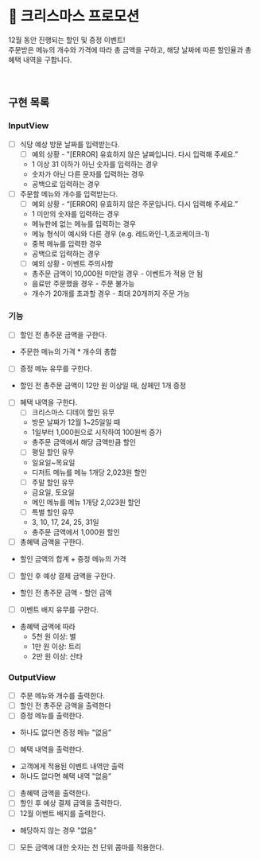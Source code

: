# :christmas_tree: 크리스마스 프로모션

12월 동안 진행되는 할인 및 증정 이벤트!<br/> 주문받은 메뉴의 개수와 가격에 따라 총 금액을 구하고, 해당 날짜에 따른 할인율과 총 혜택 내역을 구합니다.

<br/>

## 구현 목록

### InputView

- [ ] 식당 예상 방문 날짜를 입력받는다.
  - [ ] 예외 상황 - "[ERROR] 유효하지 않은 날짜입니다. 다시 입력해 주세요.”
  - 1 이상 31 이하가 아닌 숫자를 입력하는 경우
  - 숫자가 아닌 다른 문자를 입력하는 경우
  - 공백으로 입력하는 경우
- [ ] 주문할 메뉴와 개수를 입력받는다.
  - [ ] 예외 상황 - “[ERROR] 유효하지 않은 주문입니다. 다시 입력해 주세요.”
  - 1 미만의 숫자를 입력하는 경우
  - 메뉴판에 없는 메뉴를 입력하는 경우
  - 메뉴 형식이 예시와 다른 경우 (e.g. 레드와인-1,초코케이크-1)
  - 중복 메뉴를 입력한 경우
  - 공백으로 입력하는 경우
  - [ ] 예외 상황 - 이벤트 주의사항
  - 총주문 금액이 10,000원 미만일 경우 - 이벤트가 적용 안 됨
  - 음료만 주문했을 경우 - 주문 불가능
  - 개수가 20개를 초과할 경우 - 최대 20개까지 주문 가능

### 기능

- [ ] 할인 전 총주문 금액을 구한다.
- 주문한 메뉴의 가격 \* 개수의 총합
- [ ] 증정 메뉴 유무를 구한다.
- 할인 전 총주문 금액이 12만 원 이상일 때, 샴페인 1개 증정
- [ ] 혜택 내역을 구한다.
  - [ ] 크리스마스 디데이 할인 유무
  - 방문 날짜가 12월 1~25일일 때
  - 1일부터 1,000원으로 시작하여 100원씩 증가
  - 총주문 금액에서 해당 금액만큼 할인
  - [ ] 평일 할인 유무
  - 일요일~목요일
  - 디저트 메뉴를 메뉴 1개당 2,023원 할인
  - [ ] 주말 할인 유무
  - 금요일, 토요일
  - 메인 메뉴를 메뉴 1개당 2,023원 할인
  - [ ] 특별 할인 유무
  - 3, 10, 17, 24, 25, 31일
  - 총주문 금액에서 1,000원 할인
- [ ] 총혜택 금액을 구한다.
- 할인 금액의 합계 + 증정 메뉴의 가격
- [ ] 할인 후 예상 결제 금액을 구한다.
- 할인 전 총주문 금액 - 할인 금액
- [ ] 이벤트 배지 유무를 구한다.
- 총혜택 금액에 따라
  - 5천 원 이상: 별
  - 1만 원 이상: 트리
  - 2만 원 이상: 산타

### OutputView

- [ ] 주문 메뉴와 개수를 출력한다.
- [ ] 할인 전 총주문 금액을 출력한다
- [ ] 증정 메뉴를 출력한다.
- 하나도 없다면 증정 메뉴 "없음”
- [ ] 혜택 내역을 출력한다.
- 고객에게 적용된 이벤트 내역만 출력
- 하나도 없다면 혜택 내역 "없음”
- [ ] 총혜택 금액을 출력한다.
- [ ] 할인 후 예상 결제 금액을 출력한다.
- [ ] 12월 이벤트 배지를 출력한다.
- 해당하지 않는 경우 "없음”
- [ ] 모든 금액에 대한 숫자는 천 단위 콤마를 적용한다.
